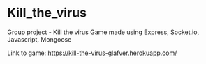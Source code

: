 # Kill_the_virus
Group project - Kill the virus Game made using Express, Socket.io, Javascript, Mongoose

Link to game: https://kill-the-virus-glafver.herokuapp.com/
